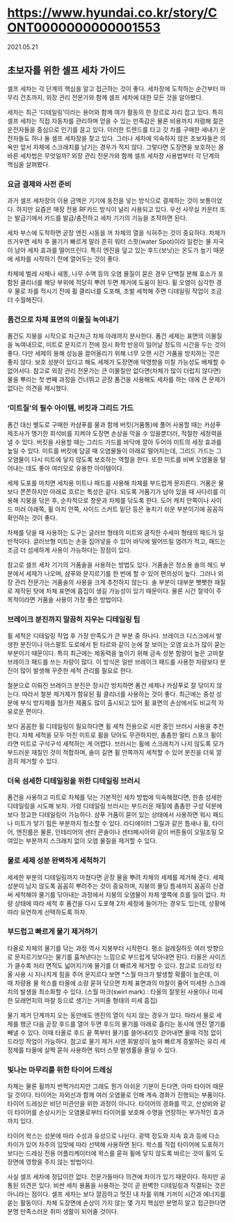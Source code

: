 # https://www.hyundai.co.kr/story/CONT0000000000001553

2021.05.21


## 초보자를 위한 셀프 세차 가이드

셀프 세차는 각 단계의 핵심을 알고 접근하는 것이 좋다. 세차장에 도착하는 순간부터 마무리 건조까지, 외장 관리 전문가와 함께 셀프 세차에 대한 모든 것을 알아봤다.

세차는 최근 ‘디테일링’이라는 용어와 함께 여가 활동의 한 장르로 자리 잡고 있다. 특히 셀프 세차는 직접 자동차를 관리하며 얻을 수 있는 만족감은 물론 비용까지 저렴해 젊은 운전자들을 중심으로 인기를 끌고 있다. 이러한 트렌드를 타고 갓 차를 구매한 새내기 운전자들도 하나 둘 셀프 세차장을 찾고 있다. 그러나 세차에 익숙하지 않은 초보자들은 의욕만 앞서 차체에 스크래치를 남기는 경우가 적지 않다. 그렇다면 도장면을 보호하는 올바른 세차법은 무엇일까? 외장 관리 전문가와 함께 셀프 세차장 사용법부터 각 단계의 핵심을 살펴봤다.

### 요금 결제와 사전 준비

과거 셀프 세차장의 이용 금액은 기기에 동전을 넣는 방식으로 결제하는 것이 보통이었다. 하지만 요즘은 매장 전용 RF카드 방식이 널리 사용되고 있다. 우선 사무실 카운터 또는 발급기에서 카드를 발급/충전하고 세차 기기의 기능을 조작하면 된다.

세차 부스에 도착하면 곧장 엔진 시동을 꺼 차체의 열을 식혀주는 것이 중요하다. 차체가 뜨거우면 세차 후 물기가 빠르게 말라 흔히 워터 스팟(water Spot)이라 일컫는 물 자국이 남아 세차 효과를 떨어뜨린다. 특히 엔진을 덮고 있는 후드(보닛)는 온도가 높기 때문에 세차를 시작하기 전에 열어두는 것이 좋다.

차체에 벌레 사체나 새똥, 나무 수액 등의 오염 물질이 묻은 경우 단백질 분해 효소가 포함된 클리너를 해당 부위에 적당히 뿌려 두면 제거에 도움이 된다. 휠 오염이 심각한 경우 물로 차를 적시기 전에 휠 클리너를 도포해, 초벌 세척해 주면 디테일링 작업이 조금 더 수월해진다.

### 폼건으로 차체 표면의 이물질 녹여내기

폼건도 지붕을 시작으로 차근차근 차체 아래까지 분사한다. 폼건 세제는 표면의 이물질을 녹여내므로, 미트로 문지르기 전에 잠시 화학 반응이 일어날 정도의 시간을 두는 것이 좋다. 다만 세제의 용해 성능을 끌어올리기 위해 너무 오랜 시간 거품을 방치하는 것은 좋지 않다. 보호 성분이 있다고 해도 세제가 도장면에 악영향을 미칠 가능성도 배제할 수 없어서다. 참고로 외장 관리 전문가는 큰 이물질만 없다면(차체가 많이 더럽지 않다면) 물을 뿌리는 첫 번째 과정을 건너뛰고 곧장 폼건을 사용해도 세차를 하는 데에 큰 문제가 없다는 의견을 제시했다.

### ‘미트질’의 필수 아이템, 버킷과 그리드 가드

폼건 대신 별도로 구매한 카샴푸를 물과 함께 버킷(거품통)에 풀어 사용할 때는 카샴푸 제조사가 명기한 희석비를 지켜야 도장면 손상을 막을 수 있을뿐더러, 적절한 세정력을 낼 수 있다. 버킷을 사용할 때는 그리드 가드를 바닥에 깔아 두어야 미트의 세정 효과를 높일 수 있다. 미트를 버킷에 담글 때 오염물들이 아래로 떨어지는데, 그리드 가드는 그 오염물이 다시 미트에 닿지 않도록 보호하는 역할을 한다. 또한 미트를 비벼 오염물을 털어내는 데도 좋아 여러모로 유용한 아이템이다.

세제 도포를 마치면 세차용 미트나 패드를 사용해 차체를 부드럽게 문지른다. 거품은 물보다 쫀쫀하지만 아래로 흐르는 특성은 같다. 되도록 거품기가 남아 있을 때 사다리를 이용해 지붕을 닦은 후, 순차적으로 창문과 차체를 닦도록 한다. 도어 캐치 안쪽이나 사이드 미러 아래쪽, 휠 아치 안쪽, 사이드 스커트 밑단 등은 놓치기 쉬운 부분이기에 꼼꼼히 확인하는 것이 좋다.

차체를 닦을 때 사용하는 도구는 글러브 형태의 미트와 큼직한 수세미 형태의 패드가 일반적이다. 글러브형 미트는 손을 집어넣을 수 있어 바닥에 떨어뜨릴 염려가 적고, 패드는 조금 더 섬세하게 사용이 가능하다는 장점이 있다.

참고로 셀프 세차 기기의 거품솔을 사용하는 방법도 있다. 거품솔은 청소용 솔의 헤드 부분에서 세제가 나오며, 샴푸와 문지르기를 한 번에 할 수 있어 편의성이 높다. 그러나 외장 관리 전문가는 거품솔의 사용을 크게 추천하지 않는다. 솔 부분이 대부분 뻣뻣한 재질로 제작된 탓에 차체 표면에 흠집이 생길 가능성이 있기 때문이다. 물론 시간 절약이 주 목적이라면 거품솔 사용이 가장 좋은 방법이다.

### 브레이크 분진까지 말끔히 지우는 디테일링 팁

휠 세척은 디테일링 작업 후 가장 만족도가 큰 부분 중 하나다. 브레이크 디스크에서 발생한 분진이나 아스팔트 도로에서 튄 타르와 같이 눈에 잘 보이는 오염 요소가 많이 묻는 부분이기 때문이다. 특히 최근에는 제동력을 높이기 위해 금속 성분 함량이 높은 고마찰 브레이크 패드를 쓰는 차량이 많다. 이 방식은 일반 브레이크 패드를 사용한 차량보다 분진이 많이 발생해 꾸준한 세척 관리를 필요로 한다.

철분으로 이뤄진 브레이크 분진은 장시간 방치하면 폼건 세제나 카샴푸로 잘 닦이지 않는다. 따라서 철분 제거제가 함유된 휠 클리너를 사용하는 것이 좋다. 최근에는 중성 성분에 부식 방지제를 첨가한 제품도 많이 출시되고 있어 휠 표면의 손상에서도 비교적 자유로운 편이다.

보다 꼼꼼한 휠 디테일링이 필요하다면 휠 세척 전용으로 시판 중인 브러시 사용을 추천한다. 차체 세척을 모두 마친 미트로 휠을 닦아도 무관하지만, 촘촘한 멀티 스포크 휠이라면 미트로 구석구석 세척하는 게 어렵다. 브러시는 휠에 스크래치가 나지 않도록 모가 부드러운 재질인 것이 적합하며, 솔이 길면 휠 안쪽까지 세척할 수 있어 분진을 더욱 깔끔히 제거할 수 있다.

### 더욱 섬세한 디테일링을 위한 디테일링 브러시

폼건을 사용하고 미트로 차체를 닦는 기본적인 세차 방법에 익숙해졌다면, 한층 섬세한 디테일링을 시도해 보자. 가령 디테일링 브러시는 부드러운 재질에 촘촘한 구성 덕분에 보다 정교한 디테일링이 가능하다. 샴푸 거품이 묻어 있는 상태에서 사용하면 워시 패드나 미트가 닿기 힘든 부분까지 청소할 수 있다. 라디에이터 그릴과 같은 틈새나 휠, 타이어, 엔진룸은 물론, 인테리어의 센터 콘솔이나 센터페시아와 같이 버튼들이 오밀조밀 모여있는 부분까지 스크래치 없이 오염 물질을 제거할 수 있다.

### 물로 세제 성분 완벽하게 세척하기

세세한 부분의 디테일링까지 마쳤다면 곧장 물을 뿌려 차체의 세제를 제거해 준다. 세제 성분이 남지 않도록 꼼꼼히 뿌려주는 것이 중요하며, 지붕의 몰딩 틈새까지 꼼꼼히 신경 써 세척해야 물기를 닦아내는 과정에서 지붕의 오염물이 차체 옆쪽에 흐를 일이 없다. 차량 상태에 따라 세척 후 폼건을 다시 도포해 2차 세정에 들어가는 경우도 있는데, 상황에 따라 유연하게 선택하도록 하자.

### 부드럽고 빠르게 물기 제거하기

타올로 차체의 물기를 닦는 과정 역시 지붕부터 시작한다. 평소 걸레질하듯 여러 방향으로 문지르기보다는 물기를 훔쳐낸다는 느낌으로 부드럽게 닦아내면 된다. 타올은 사이즈가 클수록 처리 면적도 넓어지기에 물기를 더 빠르게 제거할 수 있다. 참고로 드라잉 타올 사용 시 지나치게 힘을 주어 문지르다 보면 \*스월 마크가 발생할 확률이 높은데, 이 때 차량용 물 왁스를 타올에 소량 묻혀 닦으면 차체 표면과의 마찰이 줄어 미세한 스크래치의 발생을 최소화할 수 있다.
(스월 마크(swirl mark) : 타올의 잘못된 사용이나 미세한 모래먼지의 마찰 등으로 생기는 거미줄 형태의 미세 흠집)

물기 제거 단계까지 오는 동안에도 엔진의 열이 식지 않는 경우가 있다. 따라서 물로 세제를 행군 다음 곧장 후드를 열어 두면 후드의 물기를 아래로 흘리는 동시에 엔진 열기를 빼낼 수 있다. 이때 타올로 후드 끝 쪽부터 물기를 쓸어내리듯 걷어내면 물때 걱정 없이 드라잉 작업이 가능하다. 참고로 물기 제거 시엔 휘발성이 높아 빠르게 증발하는 유리 세정제를 타올에 살짝 묻혀 사용하면 워터 스팟 발생률을 줄일 수 있다.

### 빛나는 마무리를 위한 타이어 드레싱

차체는 물론 휠까지 번쩍거리지만 그래도 뭔가 아쉬운 기분이 든다면, 아마 타이어 때문일 것이다. 타이어는 자외선과 함께 여러 오염물로 인해 계속 경화가 진행되는 부품이다. 타이어 드레싱은 비단 미관만을 위한 과정이 아니다. 타이어의 경화를 막고, 산성비와 같이 타이어를 손상시키는 오염물로부터 타이어를 보호해 수명을 연장하는 부가적인 효과까지 있다.

타이어 왁스는 성분에 따라 수성과 유성으로 나뉜다. 광택 정도와 지속 효과 등에 다소 차이가 있어 차주의 입맛에 따라 선택해 사용하면 된다. 왁스를 직접 타이어에 도포하기보다는 드레싱 전용 어플리케이터에 왁스를 묻혀 휠에 닿지 않도록 바르는 것이 휠의 도장면에 영향을 주지 않는 방법이다.

사실 셀프 세차에 정답이란 없다. 전문가들마다 의견에 차이가 있기 때문이다. 하지만 공통된 의견은 있다. 비싼 세차 용품을 사용하는 것이 곧 완벽한 디테일링과 직결되는 것은 아니라는 점이다. 셀프 세차는 보다 깔끔하고 멋진 내 차를 위해 기꺼이 시간과 에너지를 쏟는 활동이다. 차체 도장면에 손상이 가지 않는 몇 가지 핵심만 분명히 알고 접근한다면 분명 만족스러운 취미 생활이 되어줄 것이다.